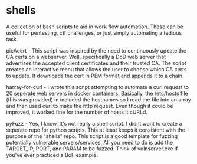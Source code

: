 # shells
A collection of bash scripts to aid in work flow automation. These can be useful for pentesting, ctf challenges, or just simply automating a tedious task.

picAcert - This script was inspired by the need to continuously update the CA certs on a webserver. Well, specifically a DoD web server that advertises the accepted client certificates and their trusted CA. The script creates an interactive menu that allows the user to choose which CA certs to update. It downloads the cert in PEM format and appends it to a chain.

harray-for-curl - I wrote this script attempting to automate a curl request to 20 seperate web servers in docker containers. Basically, the /etc/hosts file (this was provided) in included the hostnames so I read the file into an array and then used curl to make the http request. Even though it could be improved, it worked fine for the number of hosts it cURLd.

pyFuzz - Yes, I know. It's not really a shell script. I didnt want to create a seperate repo for python scripts. This at least keeps it consistent with the purpose of the "shells" repo. This script is a good template for fuzzing potentially vulnerable servers/services. All you need to do is add the TARGET_IP, PORT, and PARAM to be fuzzed. Think of vulnserver.exe if you've ever practiced a BoF example.


